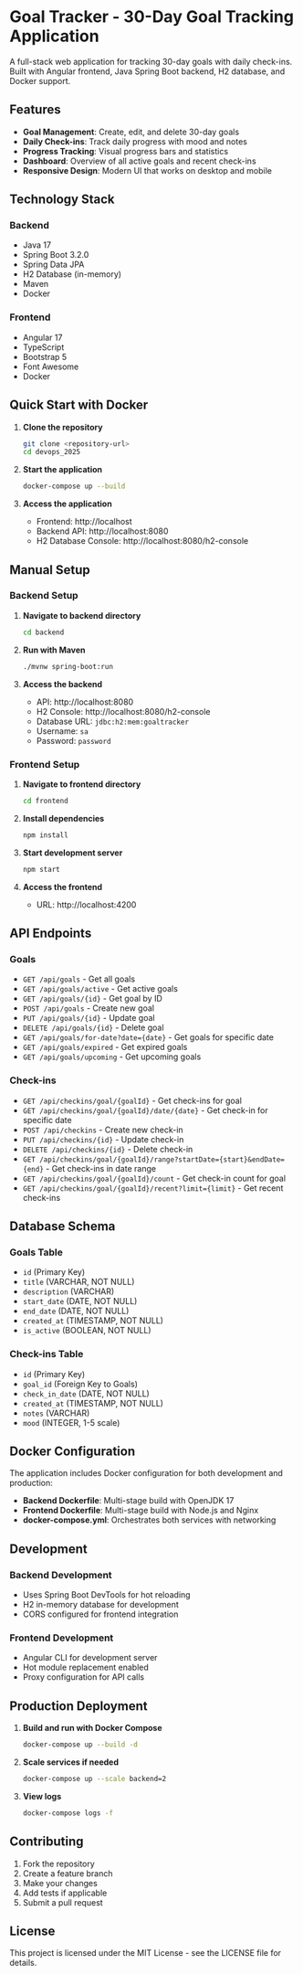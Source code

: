 # Goal Tracker - 30-Day Goal Tracking Application

A full-stack web application for tracking 30-day goals with daily check-ins. Built with Angular frontend, Java Spring Boot backend, H2 database, and Docker support.

## Features

- **Goal Management**: Create, edit, and delete 30-day goals
- **Daily Check-ins**: Track daily progress with mood and notes
- **Progress Tracking**: Visual progress bars and statistics
- **Dashboard**: Overview of all active goals and recent check-ins
- **Responsive Design**: Modern UI that works on desktop and mobile

## Technology Stack

### Backend
- Java 17
- Spring Boot 3.2.0
- Spring Data JPA
- H2 Database (in-memory)
- Maven
- Docker

### Frontend
- Angular 17
- TypeScript
- Bootstrap 5
- Font Awesome
- Docker

## Quick Start with Docker

1. **Clone the repository**
   ```bash
   git clone <repository-url>
   cd devops_2025
   ```

2. **Start the application**
   ```bash
   docker-compose up --build
   ```

3. **Access the application**
   - Frontend: http://localhost
   - Backend API: http://localhost:8080
   - H2 Database Console: http://localhost:8080/h2-console

## Manual Setup

### Backend Setup

1. **Navigate to backend directory**
   ```bash
   cd backend
   ```

2. **Run with Maven**
   ```bash
   ./mvnw spring-boot:run
   ```

3. **Access the backend**
   - API: http://localhost:8080
   - H2 Console: http://localhost:8080/h2-console
   - Database URL: `jdbc:h2:mem:goaltracker`
   - Username: `sa`
   - Password: `password`

### Frontend Setup

1. **Navigate to frontend directory**
   ```bash
   cd frontend
   ```

2. **Install dependencies**
   ```bash
   npm install
   ```

3. **Start development server**
   ```bash
   npm start
   ```

4. **Access the frontend**
   - URL: http://localhost:4200

## API Endpoints

### Goals
- `GET /api/goals` - Get all goals
- `GET /api/goals/active` - Get active goals
- `GET /api/goals/{id}` - Get goal by ID
- `POST /api/goals` - Create new goal
- `PUT /api/goals/{id}` - Update goal
- `DELETE /api/goals/{id}` - Delete goal
- `GET /api/goals/for-date?date={date}` - Get goals for specific date
- `GET /api/goals/expired` - Get expired goals
- `GET /api/goals/upcoming` - Get upcoming goals

### Check-ins
- `GET /api/checkins/goal/{goalId}` - Get check-ins for goal
- `GET /api/checkins/goal/{goalId}/date/{date}` - Get check-in for specific date
- `POST /api/checkins` - Create new check-in
- `PUT /api/checkins/{id}` - Update check-in
- `DELETE /api/checkins/{id}` - Delete check-in
- `GET /api/checkins/goal/{goalId}/range?startDate={start}&endDate={end}` - Get check-ins in date range
- `GET /api/checkins/goal/{goalId}/count` - Get check-in count for goal
- `GET /api/checkins/goal/{goalId}/recent?limit={limit}` - Get recent check-ins

## Database Schema

### Goals Table
- `id` (Primary Key)
- `title` (VARCHAR, NOT NULL)
- `description` (VARCHAR)
- `start_date` (DATE, NOT NULL)
- `end_date` (DATE, NOT NULL)
- `created_at` (TIMESTAMP, NOT NULL)
- `is_active` (BOOLEAN, NOT NULL)

### Check-ins Table
- `id` (Primary Key)
- `goal_id` (Foreign Key to Goals)
- `check_in_date` (DATE, NOT NULL)
- `created_at` (TIMESTAMP, NOT NULL)
- `notes` (VARCHAR)
- `mood` (INTEGER, 1-5 scale)

## Docker Configuration

The application includes Docker configuration for both development and production:

- **Backend Dockerfile**: Multi-stage build with OpenJDK 17
- **Frontend Dockerfile**: Multi-stage build with Node.js and Nginx
- **docker-compose.yml**: Orchestrates both services with networking

## Development

### Backend Development
- Uses Spring Boot DevTools for hot reloading
- H2 in-memory database for development
- CORS configured for frontend integration

### Frontend Development
- Angular CLI for development server
- Hot module replacement enabled
- Proxy configuration for API calls

## Production Deployment

1. **Build and run with Docker Compose**
   ```bash
   docker-compose up --build -d
   ```

2. **Scale services if needed**
   ```bash
   docker-compose up --scale backend=2
   ```

3. **View logs**
   ```bash
   docker-compose logs -f
   ```

## Contributing

1. Fork the repository
2. Create a feature branch
3. Make your changes
4. Add tests if applicable
5. Submit a pull request

## License

This project is licensed under the MIT License - see the LICENSE file for details.